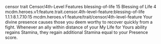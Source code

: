 <ability>
  <metadata>
    <class>censor</class>
    <feature_type>trait</feature_type>
    <file_dpath>Censor/4th-Level Features</file_dpath>
    <item_id>blessing-of-life</item_id>
    <item_index>15</item_index>
    <item_name>Blessing of Life</item_name>
    <level>4</level>
    <scc>mcdm.heroes.v1:feature.trait.censor.4th-level-feature:blessing-of-life</scc>
    <scdc>1.1.1:8.1.7.10:15</scdc>
    <source>mcdm.heroes.v1</source>
    <type>feature/trait/censor/4th-level-feature</type>
  </metadata>
  <effects>
    <effect type="mundane">Your divine presence causes those you deem worthy to recover quickly from a fight. Whenever an ally within distance of your My Life for Yours ability regains Stamina, they regain additional Stamina equal to your Presence score.</effect>
  </effects>
</ability>
